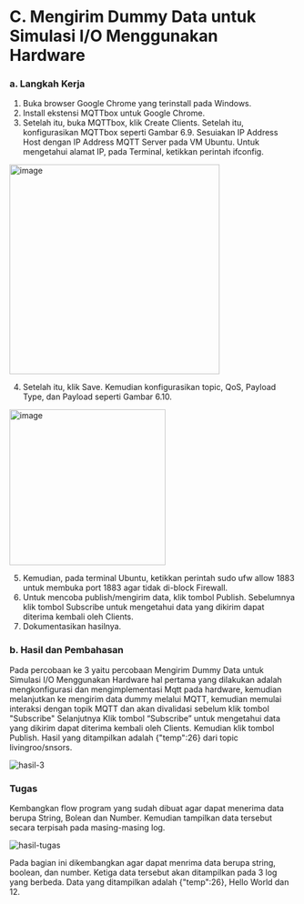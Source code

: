 # C. Mengirim Dummy Data untuk Simulasi I/O Menggunakan Hardware

### a. Langkah Kerja
  1. Buka browser Google Chrome yang terinstall pada Windows.
  2. Install ekstensi MQTTbox untuk Google Chrome.
  3. Setelah itu, buka MQTTbox, klik Create Clients. Setelah itu, konfigurasikan MQTTbox seperti Gambar 6.9. Sesuiakan IP Address Host dengan IP Address MQTT Server pada VM Ubuntu. Untuk mengetahui alamat IP, pada Terminal, ketikkan perintah ifconfig.
<img width="369" alt="image" src="https://github.com/delimaayup/jobsheetEmbedded/assets/151798889/6d53e5cc-3ed0-4328-853c-4453f3623f42">

  4. Setelah itu, klik Save. Kemudian konfigurasikan topic, QoS, Payload Type, dan Payload seperti Gambar 6.10.
<img width="274" alt="image" src="https://github.com/delimaayup/jobsheetEmbedded/assets/151798889/29afb41d-fe8b-402a-bf43-70dad9fe6bb2">

  5. Kemudian, pada terminal Ubuntu, ketikkan perintah sudo ufw allow 1883 untuk membuka port 1883 agar tidak di-block Firewall.
  6. Untuk mencoba publish/mengirim data, klik tombol Publish. Sebelumnya klik tombol Subscribe untuk mengetahui data yang dikirim dapat diterima kembali oleh Clients.
  7. Dokumentasikan hasilnya.


### b. Hasil dan Pembahasan
Pada percobaan ke 3 yaitu percobaan Mengirim Dummy Data untuk Simulasi I/O Menggunakan Hardware hal pertama yang dilakukan adalah mengkonfigurasi dan mengimplementasi Mqtt pada hardware, kemudian melanjutkan ke mengirim data dummy melalui MQTT, kemudian memulai interaksi dengan topik MQTT dan akan divalidasi sebelum klik tombol "Subscribe"
Selanjutnya Klik tombol “Subscribe” untuk mengetahui data yang dikirim dapat diterima kembali oleh Clients. Kemudian klik tombol Publish. Hasil yang ditampilkan adalah {"temp":26} dari topic livingroo/snsors.

![hasil-3](https://github.com/delimaayup/jobsheetEmbedded/assets/151798889/7954a14e-5d19-408a-8569-70b91b3ae4f0)

### Tugas

Kembangkan flow program yang sudah dibuat agar dapat menerima data berupa String, Bolean dan Number. Kemudian tampilkan data tersebut secara terpisah pada masing-masing log.

![hasil-tugas](https://github.com/farhanhisyam/sistemEmbedded/assets/94108385/aebc2501-c5d7-4dbb-a19b-0a9c6ad78cf8)

Pada bagian ini dikembangkan agar dapat menrima data berupa string, boolean, dan number. Ketiga data tersebut akan ditampilkan pada 3 log yang berbeda. Data yang ditampilkan adalah {"temp":26}, Hello World dan 12.
